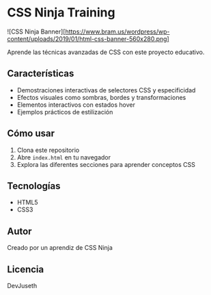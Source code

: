 # CSS Ninja Training

![CSS Ninja Banner][https://www.bram.us/wordpress/wp-content/uploads/2019/01/html-css-banner-560x280.png]

Aprende las técnicas avanzadas de CSS con este proyecto educativo.

## Características

- Demostraciones interactivas de selectores CSS y especificidad
- Efectos visuales como sombras, bordes y transformaciones
- Elementos interactivos con estados hover
- Ejemplos prácticos de estilización

## Cómo usar

1. Clona este repositorio
2. Abre `index.html` en tu navegador
3. Explora las diferentes secciones para aprender conceptos CSS

## Tecnologías

- HTML5
- CSS3

## Autor

Creado por un aprendiz de CSS Ninja

## Licencia

DevJuseth
